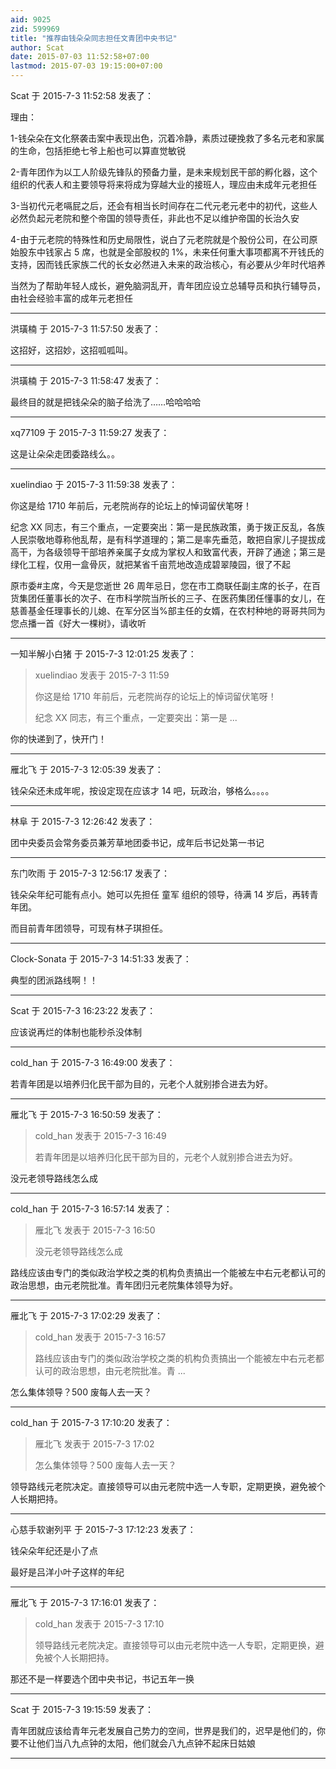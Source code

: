 ```yaml
---
aid: 9025
zid: 599969
title: "推荐由钱朵朵同志担任文青团中央书记"
author: Scat
date: 2015-07-03 11:52:58+07:00
lastmod: 2015-07-03 19:15:00+07:00
---
```


Scat 于 2015-7-3 11:52:58 发表了：

理由：

1-钱朵朵在文化祭袭击案中表现出色，沉着冷静，素质过硬挽救了多名元老和家属的生命，包括拒绝七爷上船也可以算直觉敏锐

2-青年团作为以工人阶级先锋队的预备力量，是未来规划民干部的孵化器，这个组织的代表人和主要领导将来将成为穿越大业的接班人，理应由未成年元老担任

3-当初代元老嗝屁之后，还会有相当长时间存在二代元老元老中的初代，这些人必然负起元老院和整个帝国的领导责任，非此也不足以维护帝国的长治久安

4-由于元老院的特殊性和历史局限性，说白了元老院就是个股份公司，在公司原始股东中钱家占 5 席，也就是全部股权的 1%，未来任何重大事项都离不开钱氏的支持，因而钱氏家族二代的长女必然进入未来的政治核心，有必要从少年时代培养

当然为了帮助年轻人成长，避免脑洞乱开，青年团应设立总辅导员和执行辅导员，由社会经验丰富的成年元老担任

---

洪璜楠 于 2015-7-3 11:57:50 发表了：

这招好，这招妙，这招呱呱叫。

---

洪璜楠 于 2015-7-3 11:58:47 发表了：

最终目的就是把钱朵朵的脑子给洗了……哈哈哈哈

---

xq77109 于 2015-7-3 11:59:27 发表了：

这是让朵朵走团委路线么。。

---

xuelindiao 于 2015-7-3 11:59:38 发表了：

你这是给 1710 年前后，元老院尚存的论坛上的悼词留伏笔呀！

纪念 XX 同志，有三个重点，一定要突出：第一是民族政策，勇于拨正反乱，各族人民崇敬地尊称他乱帮，是有科学道理的；第二是率先垂范，敢把自家儿子提拔成高干，为各级领导干部培养亲属子女成为掌权人和致富代表，开辟了通途；第三是绿化工程，仅用一盒骨灰，就把某省千亩荒地改造成碧翠陵园，很了不起

原市委#主席，今天是您逝世 26 周年忌日，您在市工商联任副主席的长子，在百货集团任董事长的次子、在市科学院当所长的三子、在医药集团任懂事的女儿，在慈善基金任理事长的儿媳、在军分区当%部主任的女婿，在农村种地的哥哥共同为您点播一首《好大一棵树》，请收听

---

一知半解小白猪 于 2015-7-3 12:01:25 发表了：

> xuelindiao 发表于 2015-7-3 11:59
>
> 你这是给 1710 年前后，元老院尚存的论坛上的悼词留伏笔呀！
>
> 纪念 XX 同志，有三个重点，一定要突出：第一是 ...

你的快递到了，快开门！

---

雁北飞 于 2015-7-3 12:05:39 发表了：

钱朵朵还未成年呢，按设定现在应该才 14 吧，玩政治，够格么。。。。

---

林阜 于 2015-7-3 12:26:42 发表了：

团中央委员会常务委员兼芳草地团委书记，成年后书记处第一书记

---

东门吹雨 于 2015-7-3 12:56:17 发表了：

钱朵朵年纪可能有点小。她可以先担任 童军 组织的领导，待满 14 岁后，再转青年团。

而目前青年团领导，可现有林子琪担任。

---

Clock-Sonata 于 2015-7-3 14:51:33 发表了：

典型的团派路线啊！！

---

Scat 于 2015-7-3 16:23:22 发表了：

应该说再烂的体制也能秒杀没体制

---

cold_han 于 2015-7-3 16:49:00 发表了：

若青年团是以培养归化民干部为目的，元老个人就别掺合进去为好。

---

雁北飞 于 2015-7-3 16:50:59 发表了：

> cold_han 发表于 2015-7-3 16:49
>
> 若青年团是以培养归化民干部为目的，元老个人就别掺合进去为好。

没元老领导路线怎么成

---

cold_han 于 2015-7-3 16:57:14 发表了：

> 雁北飞 发表于 2015-7-3 16:50
>
> 没元老领导路线怎么成

路线应该由专门的类似政治学校之类的机构负责搞出一个能被左中右元老都认可的政治思想，由元老院批准。青年团归元老院集体领导为好。

---

雁北飞 于 2015-7-3 17:02:29 发表了：

> cold_han 发表于 2015-7-3 16:57
>
> 路线应该由专门的类似政治学校之类的机构负责搞出一个能被左中右元老都认可的政治思想，由元老院批准。青 ...

怎么集体领导？500 废每人去一天？

---

cold_han 于 2015-7-3 17:10:20 发表了：

> 雁北飞 发表于 2015-7-3 17:02
>
> 怎么集体领导？500 废每人去一天？

领导路线元老院决定。直接领导可以由元老院中选一人专职，定期更换，避免被个人长期把持。

---

心慈手软谢列平 于 2015-7-3 17:12:23 发表了：

钱朵朵年纪还是小了点

最好是吕洋小叶子这样的年纪

---

雁北飞 于 2015-7-3 17:16:01 发表了：

> cold_han 发表于 2015-7-3 17:10
>
> 领导路线元老院决定。直接领导可以由元老院中选一人专职，定期更换，避免被个人长期把持。

那还不是一样要选个团中央书记，书记五年一换

---

Scat 于 2015-7-3 19:15:59 发表了：

青年团就应该给青年元老发展自己势力的空间，世界是我们的，迟早是他们的，你要不让他们当八九点钟的太阳，他们就会八九点钟不起床日姑娘

---
